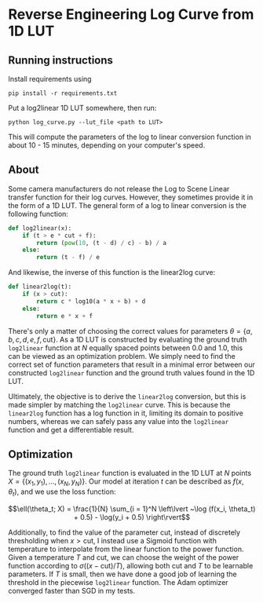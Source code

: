 # Reverse Engineering Log Curve from 1D LUT

## Running instructions
Install requirements using
```
pip install -r requirements.txt
```

Put a log2linear 1D LUT somewhere, then run:
```
python log_curve.py --lut_file <path to LUT>
```
This will compute the parameters of the log to linear conversion function in about 10 - 15 minutes, depending on your computer's speed.

## About
Some camera manufacturers do not release the Log to Scene Linear transfer function for their log curves. However, they sometimes provide it in the form of a 1D LUT. The general form of a log to linear conversion is the following function:

```python
def log2linear(x):
    if (t > e * cut + f):
        return (pow(10, (t - d) / c) - b) / a
    else:
        return (t - f) / e
```

And likewise, the inverse of this function is the linear2log curve:
```python
def linear2log(t):
    if (x > cut):
        return c * log10(a * x + b) + d
    else:
        return e * x + f
```

There's only a matter of choosing the correct values for parameters $\theta = \{a, b, c, d, e, f, \text{cut}\}$. As a 1D LUT is constructed by evaluating the ground truth `log2linear` function at $N$ equally spaced points between $0.0$ and $1.0$, this can be viewed as an optimization problem. We simply need to find the correct set of function parameters that result in a minimal error between our constructed `log2linear` function and the ground truth values found in the 1D LUT.

Ultimately, the objective is to derive the `linear2log` conversion, but this is made simpler by matching the `log2linear` curve. This is because the `linear2log` function has a log function in it, limiting its domain to positive numbers, whereas we can safely pass any value into the `log2linear` function and get a differentiable result.

## Optimization
The ground truth `log2linear` function is evaluated in the 1D LUT at $N$ points $X = \{(x_1, y_1), ..., (x_N, y_N)\}$. Our model at iteration $t$ can be described as $f(x, \theta_t)$, and we use the loss function:

$$\ell(\theta_t; X) = \frac{1}{N} \sum_{i = 1}^N \left\lvert ~\log (f(x_i, \theta_t) + 0.5) - \log(y_i + 0.5) \right\rvert$$

Additionally, to find the value of the parameter $\text{cut}$, instead of discretely thresholding when $x > \text{cut}$, I instead use a Sigmoid function with temperature to interpolate from the linear function to the power function. Given a temperature $T$ and $\text{cut}$, we can choose the weight of the power function according to $\sigma((x - \text{cut}) / T)$, allowing both $\text{cut}$ and $T$ to be learnable parameters. If $T$ is small, then we have done a good job of learning the threshold in the piecewise `log2linear` function. The Adam optimizer converged faster than SGD in my tests.